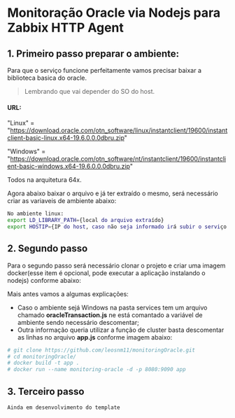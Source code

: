 # Monitoração Oracle via Nodejs para Zabbix HTTP Agent

## 1. Primeiro passo preparar o ambiente:

Para que o serviço funcione perfeitamente vamos precisar baixar a biblioteca
basica do oracle.

> Lembrando que vai depender do SO do host.

#### URL:

"Linux" = "https://download.oracle.com/otn_software/linux/instantclient/19600/instantclient-basic-linux.x64-19.6.0.0.0dbru.zip"

"Windows" = "https://download.oracle.com/otn_software/nt/instantclient/19600/instantclient-basic-windows.x64-19.6.0.0.0dbru.zip"

Todos na arquitetura 64x.

Agora abaixo baixar o arquivo e já ter extraído o mesmo, será necessário criar as variaveis de ambiente abaixo:

```bash
No ambiente linux:
export LD_LIBRARY_PATH={local do arquivo extraído}
export HOSTIP={IP do host, caso não seja informado irá subir o serviço como localhost esse campo é opcional}
```

## 2. Segundo passo

Para o segundo passo será necessário clonar o projeto e criar uma imagem docker(esse item é opcional, pode executar a aplicação instalando o nodejs) conforme abaixo:

Mais antes vamos a algumas explicações:

- Caso o ambiente sejá Windows na pasta services tem um arquivo chamado **oracleTransaction.js** ne está comantado a variável de ambiente sendo necessário descomentar;
- Outra informação queria utilizar a função de cluster basta descomentar as linhas no arquivo **app.js** conforme imagem abaixo:

```bash
# git clone https://github.com/leosnm11/monitoringOracle.git
# cd monitoringOracle/
# docker build -t app .
# docker run --name monitoring-oracle -d -p 8080:9090 app
```

## 3. Terceiro passo

```
Ainda em desenvolvimento do template
```
